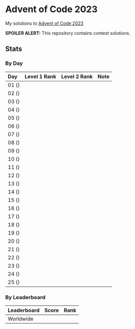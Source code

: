 # Advent of Code 2023

My solutions to [Advent of Code 2023](https://adventofcode.com/2023/)

**SPOILER ALERT:** This repository contains contest solutions. 

## Stats

### By Day

| Day   | Level 1 Rank | Level 2 Rank | Note |
| :---- | :----------: | :----------: | :--- |
| 01 () |              |              |      |
| 02 () |              |              |      |
| 03 () |              |              |      |
| 04 () |              |              |      |
| 05 () |              |              |      |
| 06 () |              |              |      |
| 07 () |              |              |      |
| 08 () |              |              |      |
| 09 () |              |              |      |
| 10 () |              |              |      |
| 11 () |              |              |      |
| 12 () |              |              |      |
| 13 () |              |              |      |
| 14 () |              |              |      |
| 15 () |              |              |      |
| 16 () |              |              |      |
| 17 () |              |              |      |
| 18 () |              |              |      |
| 19 () |              |              |      |
| 20 () |              |              |      |
| 21 () |              |              |      |
| 22 () |              |              |      |
| 23 () |              |              |      |
| 24 () |              |              |      |
| 25 () |              |              |      |

### By Leaderboard

| Leaderboard | Score | Rank  |
| :---------- | :---: | :---: |
| Worldwide   |       |       |
